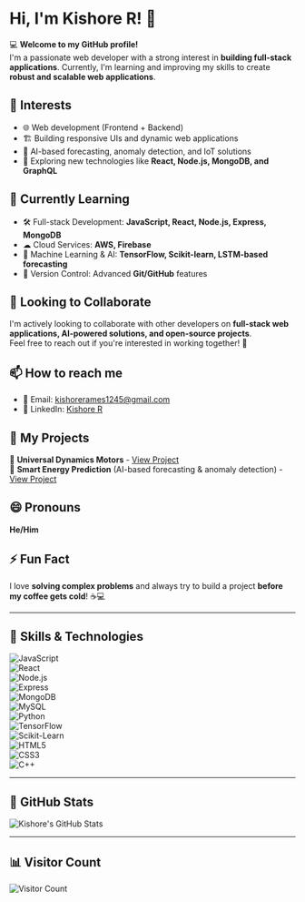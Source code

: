 # Hi, I'm Kishore R! 👋  

💻 **Welcome to my GitHub profile!**  
I'm a passionate web developer with a strong interest in **building full-stack applications**. Currently, I'm learning and improving my skills to create **robust and scalable web applications**.  

## 👀 Interests  
- 🌐 Web development (Frontend + Backend)  
- 🏗 Building responsive UIs and dynamic web applications  
- 🔬 AI-based forecasting, anomaly detection, and IoT solutions  
- 🚀 Exploring new technologies like **React, Node.js, MongoDB, and GraphQL**  

## 🌱 Currently Learning  
- 🛠 Full-stack Development: **JavaScript, React, Node.js, Express, MongoDB**  
- ☁ Cloud Services: **AWS, Firebase**  
- 🤖 Machine Learning & AI: **TensorFlow, Scikit-learn, LSTM-based forecasting**  
- 🔄 Version Control: Advanced **Git/GitHub** features  

## 💞️ Looking to Collaborate  
I'm actively looking to collaborate with other developers on **full-stack web applications, AI-powered solutions, and open-source projects**.  
Feel free to reach out if you're interested in working together! 🚀  

## 📫 How to reach me  
- 📧 Email: [kishorerames1245@gmail.com](mailto:kishorerames1245@gmail.com)  
- 🔗 LinkedIn: [Kishore R](https://www.linkedin.com/in/kishore-r1245)  

## 💼 My Projects  
🔗 **Universal Dynamics Motors** - [View Project](https://universal-dynamics-motors.netlify.app)  
🔗 **Smart Energy Prediction** (AI-based forecasting & anomaly detection) - [View Project](https://smart-energy-prediction.streamlit.app)  

## 😄 Pronouns  
**He/Him**  

## ⚡ Fun Fact  
I love **solving complex problems** and always try to build a project **before my coffee gets cold**! ☕💻  

---

## 💼 Skills & Technologies  
![JavaScript](https://img.shields.io/badge/-JavaScript-yellow)  
![React](https://img.shields.io/badge/-React-61DAFB?logo=react&logoColor=white)  
![Node.js](https://img.shields.io/badge/-Node.js-339933?logo=node.js&logoColor=white)  
![Express](https://img.shields.io/badge/-Express-000000?logo=express&logoColor=white)  
![MongoDB](https://img.shields.io/badge/-MongoDB-47A248?logo=mongodb&logoColor=white)  
![MySQL](https://img.shields.io/badge/-MySQL-4479A1?logo=mysql&logoColor=white)  
![Python](https://img.shields.io/badge/-Python-3776AB?logo=python&logoColor=white)  
![TensorFlow](https://img.shields.io/badge/-TensorFlow-FF6F00?logo=tensorflow&logoColor=white)  
![Scikit-Learn](https://img.shields.io/badge/-Scikit_Learn-F7931E?logo=scikit-learn&logoColor=white)  
![HTML5](https://img.shields.io/badge/-HTML5-E34F26?logo=html5&logoColor=white)  
![CSS3](https://img.shields.io/badge/-CSS3-1572B6?logo=css3&logoColor=white)  
![C++](https://img.shields.io/badge/-C++-00599C?logo=cplusplus&logoColor=white)  

---

## 🔧 GitHub Stats  
![Kishore's GitHub Stats](https://github-readme-stats.vercel.app/api?username=Cosmos1245&show_icons=true&hide_title=true&count_private=true&hide=prs)  

---

## 📊 Visitor Count  
![Visitor Count](https://profile-counter.glitch.me/Cosmos1245/count.svg)  
